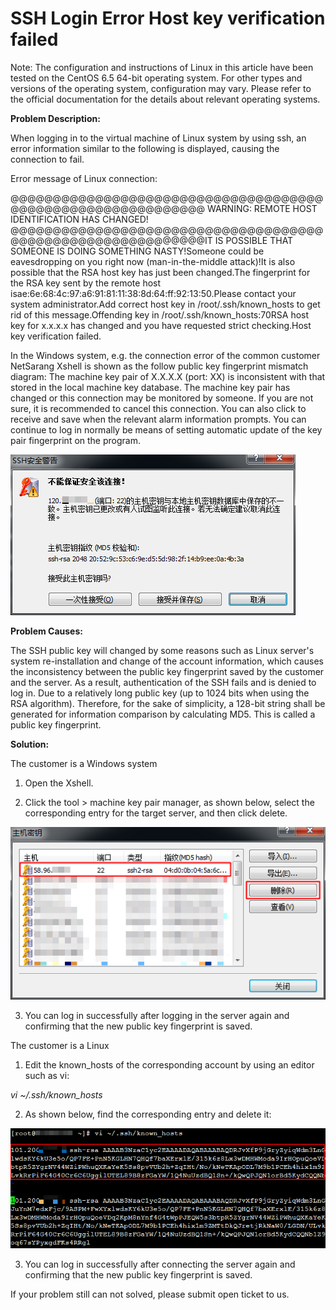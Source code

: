 # SSH Login Error Host key verification failed
Note: The configuration and instructions of Linux in this article have been tested on the CentOS 6.5 64-bit operating system. For other types and versions of the operating system, configuration may vary. Please refer to the official documentation for the details about relevant operating systems.

**Problem Description:**

When logging in to the virtual machine of Linux system by using ssh, an error information similar to the following is displayed, causing the connection to fail.

 Error message of Linux connection:

@@@@@@@@@@@@@@@@@@@@@@@@@@@@@@@@@@@@@@@@@@@@@@@@@@@@@@@@@@@@    WARNING: REMOTE HOST IDENTIFICATION HAS CHANGED!     @@@@@@@@@@@@@@@@@@@@@@@@@@@@@@@@@@@@@@@@@@@@@@@@@@@@@@@@@@@@IT IS POSSIBLE THAT SOMEONE IS DOING SOMETHING NASTY!Someone could be eavesdropping on you right now (man-in-the-middle attack)!It is also possible that the RSA host key has just been changed.The fingerprint for the RSA key sent by the remote host isae:6e:68:4c:97:a6:91:81:11:38:8d:64:ff:92:13:50.Please contact your system administrator.Add correct host key in /root/.ssh/known_hosts to get rid of this message.Offending key in /root/.ssh/known_hosts:70RSA host key for x.x.x.x has changed and you have requested strict checking.Host key verification failed.

In the Windows system, e.g. the connection error of the common  customer NetSarang Xshell is shown as the follow public key fingerprint mismatch diagram: The machine key pair of X.X.X.X (port: XX) is inconsistent with that stored in the local machine key database. The machine key pair has changed or this connection may be monitored by someone. If you are not sure, it is recommended to cancel this connection. You can also click to receive and save when the relevant alarm information prompts. You can continue to log in normally be means of setting automatic update of the key pair fingerprint on the program.

![](https://github.com/jdcloudcom/cn/blob/cn-VirtualMachine-Linux/image/Elastic-Compute/Virtual-Machine/Linux/SSH%E7%99%BB%E5%BD%95%E6%8A%A5%E9%94%99Host%20key%20verification%20failed01.png)

**Problem Causes:**

The SSH public key will changed by some reasons such as Linux server's system re-installation and change of the account information, which causes the inconsistency between the public key fingerprint saved by the customer and the server. As a result, authentication of the SSH fails and is denied to log in. Due to a relatively long public key (up to 1024 bits when using the RSA algorithm). Therefore, for the sake of simplicity, a 128-bit string shall be generated for information comparison by calculating MD5. This is called a public key fingerprint.

**Solution:**

The customer is a Windows system

1. Open the Xshell.

2. Click the tool > machine key pair manager, as shown below, select the corresponding entry for the target server, and then click delete.

![](https://github.com/jdcloudcom/cn/blob/cn-VirtualMachine-Linux/image/Elastic-Compute/Virtual-Machine/Linux/SSH%E7%99%BB%E5%BD%95%E6%8A%A5%E9%94%99Host%20key%20verification%20failed02.png)

3. You can log in successfully after logging in the server again and confirming that the new public key fingerprint is saved.



The customer is a Linux

1. Edit the known_hosts of the corresponding account by using an editor such as vi:

*vi ~/.ssh/known_hosts*

2. As shown below, find the corresponding entry and delete it:

![](https://github.com/jdcloudcom/cn/blob/cn-VirtualMachine-Linux/image/Elastic-Compute/Virtual-Machine/Linux/SSH%E7%99%BB%E5%BD%95%E6%8A%A5%E9%94%99Host%20key%20verification%20failed03.png)

3. You can log in successfully after connecting the server again and confirming that the new public key fingerprint is saved.



If your problem still can not solved, please submit open ticket to us.
